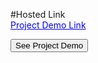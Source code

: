 #Hosted Link
<br />
<a href="https://arvindsingh99.github.io/JavaScript-QR-Code-Generator/" class="button" style="color: blue;">Project Demo Link</a>

<button class="button" href="https://arvindsingh99.github.io/JavaScript-QR-Code-Generator/">See Project Demo</button>